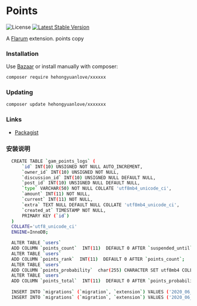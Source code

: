 # Points

![License](https://img.shields.io/badge/license-MIT-blue.svg) [![Latest Stable Version](https://img.shields.io/packagist/v/hehongyuanlove/flarum-points.svg)](https://packagist.org/packages/hehongyuanlove/flarum-points)

A [Flarum](http://flarum.org) extension.  points copy

### Installation

Use [Bazaar](https://discuss.flarum.org/d/5151-flagrow-bazaar-the-extension-marketplace) or install manually with composer:

```sh
composer require hehongyuanlove/xxxxxx
```

### Updating

```sh
composer update hehongyuanlove/xxxxxxx
```

### Links

- [Packagist](https://packagist.org/packages/hehongyuanlove/flarum-points)

### 安装说明
  ```sh
    CREATE TABLE `gam_points_logs` (
    	`id` INT(10) UNSIGNED NOT NULL AUTO_INCREMENT,
    	`owner_id` INT(10) UNSIGNED NOT NULL,
    	`discussion_id` INT(10) UNSIGNED NULL DEFAULT NULL,
    	`post_id` INT(10) UNSIGNED NULL DEFAULT NULL,
    	`type` VARCHAR(50) NOT NULL COLLATE 'utf8mb4_unicode_ci',
    	`amount` INT(11) NOT NULL,
    	`current` INT(11) NOT NULL,
    	`extra` TEXT NULL DEFAULT NULL COLLATE 'utf8mb4_unicode_ci',
    	`created_at` TIMESTAMP NOT NULL,
    	PRIMARY KEY (`id`)
    )
    COLLATE='utf8_unicode_ci'
    ENGINE=InnoDB;
  
    ALTER TABLE `users`
    ADD COLUMN `points_count`  INT(11)  DEFAULT 0 AFTER `suspended_until`;
    ALTER TABLE `users`
    ADD COLUMN `points_rank`  INT(11)  DEFAULT 0 AFTER `points_count`;
    ALTER TABLE `users`
    ADD COLUMN `points_probability`  char(255) CHARACTER SET utf8mb4 COLLATE utf8mb4_unicode_ci NULL DEFAULT '{}' AFTER `points_count`;
    ALTER TABLE `users`
    ADD COLUMN `points_total`  INT(11)  DEFAULT 0 AFTER `points_probability`;
    
    INSERT INTO `migrations` (`migration`, `extension`) VALUES ('2020_06_17_081739_points_logs_table', 'niclalalla-points');
    INSERT INTO `migrations` (`migration`, `extension`) VALUES ('2020_06_17_102253_add_points_to_users', 'niclalalla-points');

  ```
